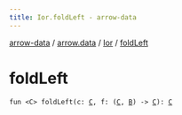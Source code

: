 ```yaml
---
title: Ior.foldLeft - arrow-data
---
```


[arrow-data](../../index.html) / [arrow.data](../index.html) / [Ior](index.html) / [foldLeft](./fold-left.html)

# foldLeft

`fun <C> foldLeft(c: `[`C`](fold-left.html#C)`, f: (`[`C`](fold-left.html#C)`, `[`B`](index.html#B)`) -> `[`C`](fold-left.html#C)`): `[`C`](fold-left.html#C)